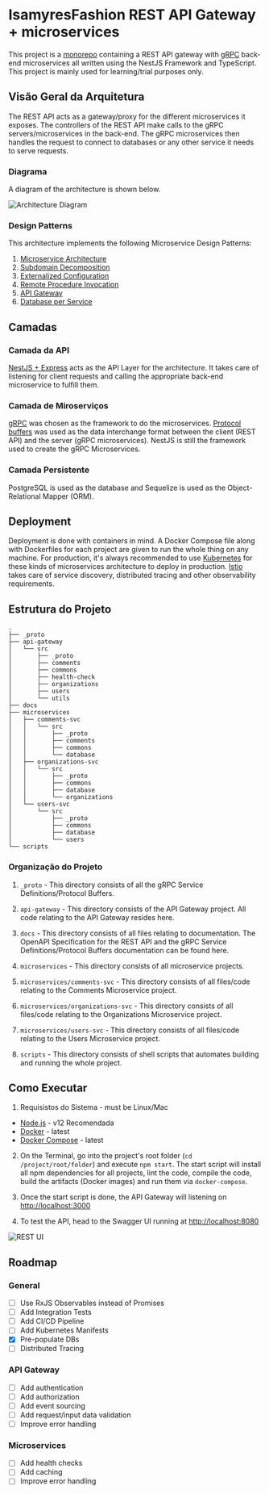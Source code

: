 # IsamyresFashion REST API Gateway + microservices

This project is a [monorepo](https://gomonorepo.org/) containing a REST API gateway with [gRPC](https://grpc.io/) back-end microservices all written using the NestJS Framework and TypeScript. This project is mainly used for learning/trial purposes only.

## Visão Geral da Arquitetura
 
The REST API acts as a gateway/proxy for the different microservices it exposes. The controllers of the REST API make calls to the gRPC servers/microservices in the back-end. The gRPC microservices then handles the request to connect to databases or any other service it needs to serve requests.

### Diagrama

A diagram of the architecture is shown below.

![Architecture Diagram](https://raw.githubusercontent.com/benjsicam/nestjs-rest-microservices/master/docs/img/archi-diagram.png)

### Design Patterns

This architecture implements the following Microservice Design Patterns:

1. [Microservice Architecture](https://microservices.io/patterns/microservices.html)
2. [Subdomain Decomposition](https://microservices.io/patterns/decomposition/decompose-by-subdomain.html)
3. [Externalized Configuration](https://microservices.io/patterns/externalized-configuration.html)
4. [Remote Procedure Invocation](https://microservices.io/patterns/communication-style/rpi.html)
5. [API Gateway](https://microservices.io/patterns/apigateway.html)
6. [Database per Service](https://microservices.io/patterns/data/database-per-service.html)

## Camadas

### Camada da API

[NestJS + Express](https://nestjs.com/) acts as the API Layer for the architecture. It takes care of listening for client requests and calling the appropriate back-end microservice to fulfill them.

### Camada de Miroserviços

[gRPC](https://grpc.io/) was chosen as the framework to do the microservices. [Protocol buffers](https://developers.google.com/protocol-buffers/) was used as the data interchange format between the client (REST API) and the server (gRPC microservices). NestJS is still the framework used to create the gRPC Microservices.

### Camada Persistente

PostgreSQL is used as the database and Sequelize is used as the Object-Relational Mapper (ORM).

## Deployment

Deployment is done with containers in mind. A Docker Compose file along with Dockerfiles for each project are given to run the whole thing on any machine. For production, it's always recommended to use [Kubernetes](https://kubernetes.io/) for these kinds of microservices architecture to deploy in production. [Istio](https://istio.io/) takes care of service discovery, distributed tracing and other observability requirements.

## Estrutura do Projeto

```
.
├── _proto
├── api-gateway
│   └── src
│       ├── _proto
│       ├── comments
│       ├── commons
│       ├── health-check
│       ├── organizations
│       ├── users
│       └── utils
├── docs
├── microservices
│   ├── comments-svc
│   │   └── src
│   │       ├── _proto
│   │       ├── comments
│   │       ├── commons
│   │       └── database
│   ├── organizations-svc
│   │   └── src
│   │       ├── _proto
│   │       ├── commons
│   │       ├── database
│   │       └── organizations
│   └── users-svc
│       └── src
│           ├── _proto
│           ├── commons
│           ├── database
│           └── users
└── scripts
```

### Organização do Projeto

1. `_proto` - This directory consists of all the gRPC Service Definitions/Protocol Buffers.

2. `api-gateway` - This directory consists of the API Gateway project. All code relating to the API Gateway resides here.

3. `docs` - This directory consists of all files relating to documentation. The OpenAPI Specification for the REST API and the gRPC Service Definitions/Protocol Buffers documentation can be found here.

4. `microservices` - This directory consists of all microservice projects.

5. `microservices/comments-svc` - This directory consists of all files/code relating to the Comments Microservice project.

6. `microservices/organizations-svc` - This directory consists of all files/code relating to the Organizations Microservice project.

7. `microservices/users-svc` - This directory consists of all files/code relating to the Users Microservice project.

8. `scripts` - This directory consists of shell scripts that automates building and running the whole project.

## Como Executar

1. Requisistos do Sistema - must be Linux/Mac
- [Node.js](https://nodejs.org/en/) - v12 Recomendada
- [Docker](https://docs.docker.com/install/) - latest
- [Docker Compose](https://docs.docker.com/compose/install/) - latest

2. On the Terminal, go into the project's root folder (`cd /project/root/folder`) and execute `npm start`. The start script will install all npm dependencies for all projects, lint the code, compile the code, build the artifacts (Docker images) and run them via `docker-compose`.

3. Once the start script is done, the API Gateway will listening on [http://localhost:3000](http://localhost:3000)

4. To test the API, head to the Swagger UI running at [http://localhost:8080](http://localhost:3000)

![REST UI](https://raw.githubusercontent.com/benjsicam/nestjs-rest-microservices/master/docs/img/rest-ui.png)

## Roadmap

### General

- [ ] Use RxJS Observables instead of Promises
- [ ] Add Integration Tests
- [ ] Add CI/CD Pipeline
- [ ] Add Kubernetes Manifests
- [x] Pre-populate DBs
- [ ] Distributed Tracing

### API Gateway

- [ ] Add authentication
- [ ] Add authorization
- [ ] Add event sourcing
- [ ] Add request/input data validation
- [ ] Improve error handling

### Microservices

- [ ] Add health checks
- [ ] Add caching
- [ ] Improve error handling
